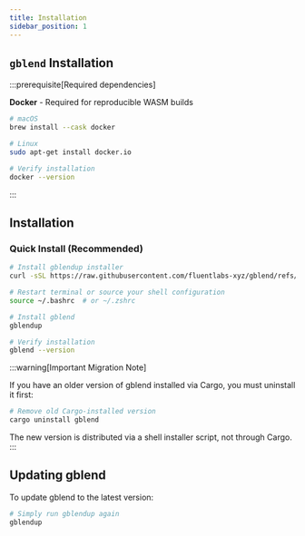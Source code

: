 ```yaml
---
title: Installation
sidebar_position: 1
---
```


`gblend` Installation
---

:::prerequisite[Required dependencies]

**Docker** - Required for reproducible WASM builds

```bash
# macOS
brew install --cask docker

# Linux
sudo apt-get install docker.io

# Verify installation
docker --version
```

:::

## Installation

### Quick Install (Recommended)

```bash
# Install gblendup installer
curl -sSL https://raw.githubusercontent.com/fluentlabs-xyz/gblend/refs/tags/latest/gblendup/install | bash

# Restart terminal or source your shell configuration
source ~/.bashrc  # or ~/.zshrc

# Install gblend
gblendup

# Verify installation
gblend --version
```

:::warning[Important Migration Note]

If you have an older version of gblend installed via Cargo, you must uninstall it first:

```bash
# Remove old Cargo-installed version
cargo uninstall gblend
```

The new version is distributed via a shell installer script, not through Cargo.
:::

## Updating gblend

To update gblend to the latest version:

```bash
# Simply run gblendup again
gblendup
```
